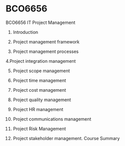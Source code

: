 # BCO6656
BCO6656 IT Project Management

1. Introduction

2. Project management framework

3. Project management processes

4.Project integration management

5. Project scope management

6. Project time management

7. Project cost management

8. Project quality management

9. Project HR management

10. Project communications management

11. Project Risk Management

12. Project stakeholder management. Course Summary
